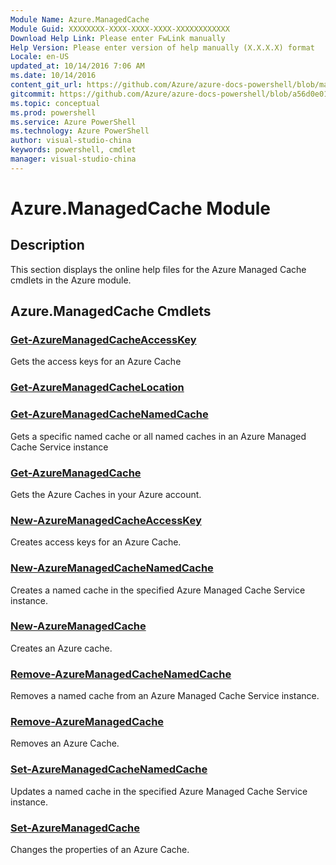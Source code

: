 ```yaml
---
Module Name: Azure.ManagedCache
Module Guid: XXXXXXXX-XXXX-XXXX-XXXX-XXXXXXXXXXXX
Download Help Link: Please enter FwLink manually
Help Version: Please enter version of help manually (X.X.X.X) format
Locale: en-US
updated_at: 10/14/2016 7:06 AM
ms.date: 10/14/2016
content_git_url: https://github.com/Azure/azure-docs-powershell/blob/master/azureps-cmdlets-docs/ServiceManagement/Azure.ManagedCache/v0.9.8/CmdletMDs/Azure.ManagedCache.md
gitcommit: https://github.com/Azure/azure-docs-powershell/blob/a56d0e01e65c2c33aa2af13dd29addc94ead6e88/azureps-cmdlets-docs/ServiceManagement/Azure.ManagedCache/v0.9.8/CmdletMDs/Azure.ManagedCache.md
ms.topic: conceptual
ms.prod: powershell
ms.service: Azure PowerShell
ms.technology: Azure PowerShell
author: visual-studio-china
keywords: powershell, cmdlet
manager: visual-studio-china
---
```


# Azure.ManagedCache Module
## Description
This section displays the online help files for the Azure Managed Cache cmdlets in the Azure module.

## Azure.ManagedCache Cmdlets
### [Get-AzureManagedCacheAccessKey](Get-AzureManagedCacheAccessKey.md)
Gets the access keys for an Azure Cache


### [Get-AzureManagedCacheLocation](Get-AzureManagedCacheLocation.md)



### [Get-AzureManagedCacheNamedCache](Get-AzureManagedCacheNamedCache.md)
Gets a specific named cache or all named caches in an Azure Managed Cache Service instance


### [Get-AzureManagedCache](Get-AzureManagedCache.md)
Gets the Azure Caches in your Azure account.


### [New-AzureManagedCacheAccessKey](New-AzureManagedCacheAccessKey.md)
Creates access keys for an Azure Cache.


### [New-AzureManagedCacheNamedCache](New-AzureManagedCacheNamedCache.md)
Creates a named cache in the specified Azure Managed Cache Service instance.


### [New-AzureManagedCache](New-AzureManagedCache.md)
Creates an Azure cache.


### [Remove-AzureManagedCacheNamedCache](Remove-AzureManagedCacheNamedCache.md)
Removes a named cache from an Azure Managed Cache Service instance.


### [Remove-AzureManagedCache](Remove-AzureManagedCache.md)
Removes an Azure Cache.


### [Set-AzureManagedCacheNamedCache](Set-AzureManagedCacheNamedCache.md)
Updates a named cache in the specified Azure Managed Cache Service instance.


### [Set-AzureManagedCache](Set-AzureManagedCache.md)
Changes the properties of an Azure Cache.



